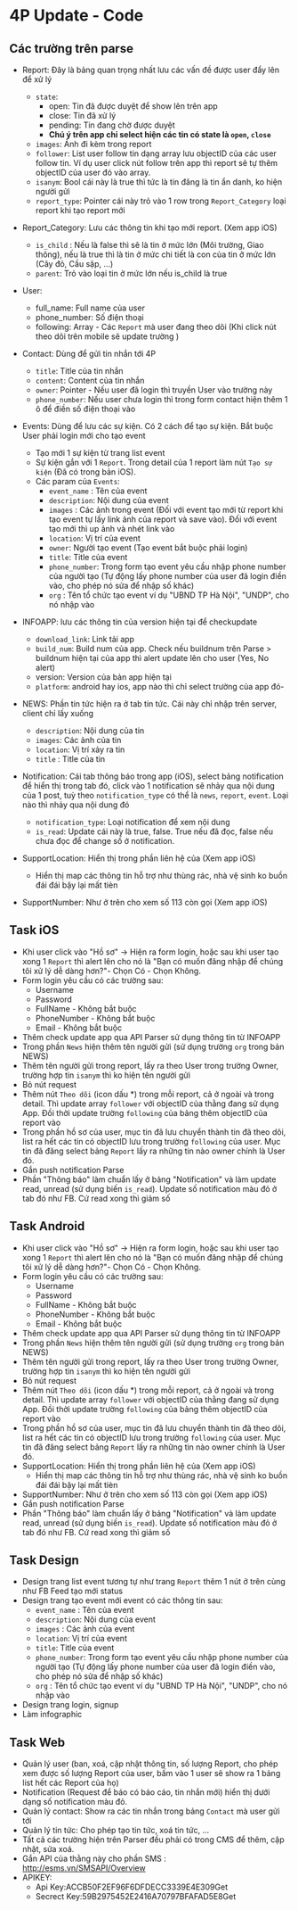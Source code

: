 # 4P Update - Code
## Các trường trên parse
- Report: Đây là bảng quan trọng nhất lưu các vấn đề được user đẩy lên để xử lý
	- `state`: 
		- open: Tin đã được duyệt để show lên trên app
		- close: Tin đã xử lý
		- pending: Tin đang chờ được duyệt
		- **Chú ý trên app chỉ select hiện các tin có state là `open`, `close`**
	- `images`: Ảnh đi kèm trong report
	- `follower`: List user follow tin dạng array lưu objectID của các user follow tin. Ví dụ user click nút follow trên app thì report sẽ tự thêm objectID của user đó vào array. 
	- `isanym`: Bool cái này là true thì tức là tin đăng là tin ẩn danh, ko hiện người gửi				
	- `report_type`: Pointer cái này trỏ vào 1 row trong `Report_Category` loại report khi tạo report mới
- Report_Category: Lưu các thông tin khi tạo mới report. (Xem app iOS)
	- `is_child` : Nếu là false thì sẽ là tin ở mức lớn (Môi trường, Giao thông), nếu là true thì là tin ở mức chi tiết là con của tin ở mức lớn (Cây đỏ, Cầu sập, ...)
	- `parent`: Trỏ vào loại tin ở mức lớn nếu is_child là true
	
- User:
	- full_name: Full name của user
	- phone_number: Số điện thoại
	- following: Array - Các `Report` mà user đang theo dõi (Khi click nút theo dõi trên mobile sẽ update trường )
- Contact: Dùng để gửi tin nhắn tới 4P
	- `title`: Title của tin nhắn
	- `content`: Content của tin nhắn
	- `owner`: Pointer - Nếu user đã login thì truyền User vào trường này
 	- `phone_number`: Nếu user chưa login thì trong form contact hiện thêm 1 ô để điền số điện thoại vào 
- Events: Dùng để lưu các sự kiện. Có 2 cách để tạo sự kiện. Bắt buộc User phải login mới cho tạo event
	- Tạo mới 1 sự kiện từ trang list event 
	- Sự kiện gắn với 1 `Report`. Trong detail của 1 report làm nút `Tạo sự kiện` (Đã có trong bản iOS).
	- Các param của `Events`:
		- `event_name` : Tên của event
		- `description`: Nội dung của event
		- `images` : Các ảnh trong event (Đối với event tạo mới từ report khi tạo event tự lấy link ảnh của report và save vào). Đối với event tạo mới thì up ảnh và nhét link vào
		- `location`: Vị trí của event
		- `owner`: Người tạo event (Tạo event bắt buộc phải login)
		- `title`: Title của event
		- `phone_number`: Trong form tạo event yêu cầu nhập phone number của người tạo (Tự động lấy phone number của user đã login điền vào, cho phép nó sửa để nhập số khác)
		- `org` : Tên tổ chức tạo event ví dụ "UBND TP Hà Nội", "UNDP", cho nó nhập vào
- INFOAPP: lưu các thông tin của version hiện tại để checkupdate
	- `download_link`: Link tải app
	- `build_num`: Build num của app. Check nếu buildnum trên Parse > buildnum hiện tại của app thì alert update lên cho user (Yes, No alert)
	- version: Version của bản app hiện tại
	- `platform`: android hay ios, app nào thì chỉ select trường của app đó- 
- NEWS: Phần tin tức hiện ra ở tab tin tức. Cái này chỉ nhập trên server, client chỉ lấy xuống
	- `description`: Nội dung của tin
	- `images`: Các ảnh của tin
	- `location`: Vị trí xảy ra tin
	- `title` : Title của tin
- Notification: Cái tab thông báo trong app (iOS), select bảng notification để hiển thị trong tab đó, click vào 1 notification sẽ nhảy qua nội dung của 1 post, tuỳ theo `notification_type` có thể là `news`, `report`, `event`. Loại nào thì nhảy qua nội dung đó 
	- `notification_type`: Loại notification để xem nội dung
	- `is_read`: Update cái này là true, false. True nếu đã đọc, false nếu chưa đọc để change số ở notification.
- SupportLocation: Hiển thị trong phần liên hệ của (Xem app iOS)
	- Hiển thị map các thông tin hỗ trợ như thùng rác, nhà vệ sinh ko buồn đái đái bậy lại mất tièn
- SupportNumber: Như ở trên cho xem số 113 còn gọi (Xem app iOS)

## Task iOS
- Khi user click vào "Hồ sơ" -> Hiện ra form login, hoặc sau khi user tạo xong 1 `Report` thì alert lên cho nó là "Bạn có muốn đăng nhập để chúng tôi xử lý dễ dàng hơn?"- Chọn Có - Chọn Không. 
- Form login yêu cầu có các trường sau:
	- Username
	- Password 
	- FullName - Không bắt buộc	
	- PhoneNumber  - Không bắt buộc
	- Email - Không bắt buộc
- Thêm check update app qua API Parser sử dụng thông tin từ INFOAPP
- Trong phần `News` hiện thêm tên người gửi (sử dụng trường `org` trong bản NEWS)
- Thêm tên người gửi trong report, lấy ra theo User trong trường Owner, trường hợp tin `isanym` thì ko hiện tên người gửi
- Bỏ nút request
- Thêm nút `Theo dõi` (icon dấu *) trong mỗi report, cả ở ngoài và trong detail. Thì update array `follower` với objectID của thằng đang sử dụng App. Đồi thời update trường `following` của bảng thêm objectID của report vào 
- Trong phần hồ sơ của user, mục tin đã lưu chuyển thành tin đã theo dõi, list ra hết các tin có objectID lưu trong trường `following` của user. Mục tin đã đăng select bảng `Report` lấy ra những tin nào owner chính là User đó.
- Gắn push notification Parse
- Phần "Thông báo" làm chuẩn lấy ở bảng "Notification" và làm update read, unread (sử dụng biến `is_read`). Update số notification màu đỏ ở tab đó như FB. Cứ read xong thì giảm số

## Task Android
- Khi user click vào "Hồ sơ" -> Hiện ra form login, hoặc sau khi user tạo xong 1 `Report` thì alert lên cho nó là "Bạn có muốn đăng nhập để chúng tôi xử lý dễ dàng hơn?"- Chọn Có - Chọn Không. 
- Form login yêu cầu có các trường sau:
	- Username
	- Password 
	- FullName - Không bắt buộc	
	- PhoneNumber  - Không bắt buộc
	- Email - Không bắt buộc
- Thêm check update app qua API Parser sử dụng thông tin từ INFOAPP
- Trong phần `News` hiện thêm tên người gửi (sử dụng trường `org` trong bản NEWS)
- Thêm tên người gửi trong report, lấy ra theo User trong trường Owner, trường hợp tin `isanym` thì ko hiện tên người gửi
- Bỏ nút request
- Thêm nút `Theo dõi` (icon dấu *) trong mỗi report, cả ở ngoài và trong detail. Thì update array `follower` với objectID của thằng đang sử dụng App. Đồi thời update trường `following` của bảng thêm objectID của report vào 
- Trong phần hồ sơ của user, mục tin đã lưu chuyển thành tin đã theo dõi, list ra hết các tin có objectID lưu trong trường `following` của user. Mục tin đã đăng select bảng `Report` lấy ra những tin nào owner chính là User đó.
- SupportLocation: Hiển thị trong phần liên hệ của (Xem app iOS)
	- Hiển thị map các thông tin hỗ trợ như thùng rác, nhà vệ sinh ko buồn đái đái bậy lại mất tièn
- SupportNumber: Như ở trên cho xem số 113 còn gọi (Xem app iOS)
- Gắn push notification Parse 
- Phần "Thông báo" làm chuẩn lấy ở bảng "Notification" và làm update read, unread (sử dụng biến `is_read`). Update số notification màu đỏ ở tab đó như FB. Cứ read xong thì giảm số

## Task Design
- Design trang list event tương tự như trang `Report` thêm 1 nút ở trên cùng như FB Feed tạo mới status
- Design trang tạo event mới event có các thông tin sau:
	- `event_name` : Tên của event
	- `description`: Nội dung của event
	- `images` : Các ảnh của event
	- `location`: Vị trí của event
	- `title`: Title của event
	- `phone_number`: Trong form tạo event yêu cầu nhập phone number của người tạo (Tự động lấy phone number của user đã login điền vào, cho phép nó sửa để nhập số khác)
	- `org` : Tên tổ chức tạo event ví dụ "UBND TP Hà Nội", "UNDP", cho nó nhập vào
- Design trang login, signup
- Làm infographic


## Task Web
- Quản lý user (ban, xoá, cập nhật thông tin, số lượng Report, cho phép xem được số lượng Report của user, bấm vào 1 user sẽ show ra 1 bảng list hết các Report của họ)
- Notification (Request để báo có báo cáo, tin nhắn mới) hiển thị dưới dạng số notification màu đỏ.
- Quản lý contact: Show ra các tin nhắn trong bảng `Contact` mà user gửi tới
- Quản lý tin tức: Cho phép tạo tin tức, xoá tin tức, ...
- Tất cả các trường hiện trên Parser đều phải có trong CMS để thêm, cập nhật, sửa xoá.
- Gắn API của thằng này cho phần SMS : http://esms.vn/SMSAPI/Overview
- APIKEY:
	- 	Api Key:ACCB50F2EF96F6DFDECC3339E4E309Get
	- 	Secrect Key:59B2975452E2416A70797BFAFAD5E8Get